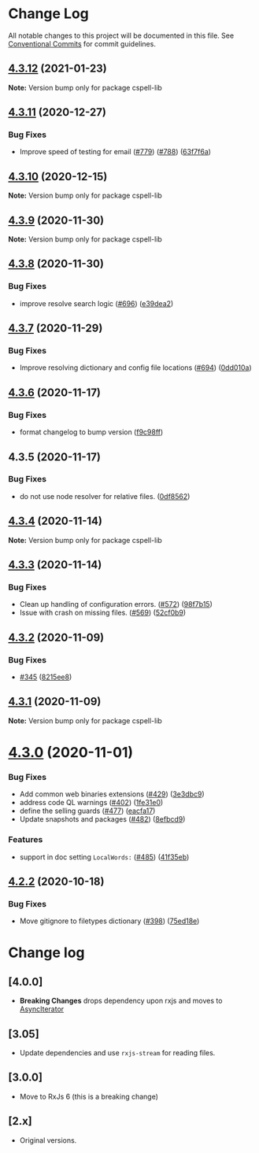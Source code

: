 # Change Log

All notable changes to this project will be documented in this file.
See [Conventional Commits](https://conventionalcommits.org) for commit guidelines.

## [4.3.12](https://github.com/streetsidesoftware/cspell/compare/cspell-lib@4.3.11...cspell-lib@4.3.12) (2021-01-23)

**Note:** Version bump only for package cspell-lib





## [4.3.11](https://github.com/streetsidesoftware/cspell/compare/cspell-lib@4.3.10...cspell-lib@4.3.11) (2020-12-27)


### Bug Fixes

* Improve speed of testing for email ([#779](https://github.com/streetsidesoftware/cspell/issues/779)) ([#788](https://github.com/streetsidesoftware/cspell/issues/788)) ([63f7f6a](https://github.com/streetsidesoftware/cspell/commit/63f7f6a78b3dd3a93c1ca7b00b1ea4882005c218))





## [4.3.10](https://github.com/streetsidesoftware/cspell/compare/cspell-lib@4.3.9...cspell-lib@4.3.10) (2020-12-15)

**Note:** Version bump only for package cspell-lib





## [4.3.9](https://github.com/streetsidesoftware/cspell/compare/cspell-lib@4.3.8...cspell-lib@4.3.9) (2020-11-30)

**Note:** Version bump only for package cspell-lib





## [4.3.8](https://github.com/streetsidesoftware/cspell/compare/cspell-lib@4.3.7...cspell-lib@4.3.8) (2020-11-30)


### Bug Fixes

* improve resolve search logic ([#696](https://github.com/streetsidesoftware/cspell/issues/696)) ([e39dea2](https://github.com/streetsidesoftware/cspell/commit/e39dea2badbfc88219690954024035408fc959be))





## [4.3.7](https://github.com/streetsidesoftware/cspell/compare/cspell-lib@4.3.6...cspell-lib@4.3.7) (2020-11-29)


### Bug Fixes

* Improve resolving dictionary and config file locations ([#694](https://github.com/streetsidesoftware/cspell/issues/694)) ([0dd010a](https://github.com/streetsidesoftware/cspell/commit/0dd010a51e3c68b5fef6c4d898a5624e29943bf6))





## [4.3.6](https://github.com/streetsidesoftware/cspell/compare/cspell-lib@4.3.5...cspell-lib@4.3.6) (2020-11-17)


### Bug Fixes

* format changelog to bump version ([f9c98ff](https://github.com/streetsidesoftware/cspell/commit/f9c98ff2c5c2fe9d2c801d9f93fc7a25feb445f6))





## 4.3.5 (2020-11-17)

### Bug Fixes

-   do not use node resolver for relative files. ([0df8562](https://github.com/streetsidesoftware/cspell/commit/0df85625da5b667f5817fc710b44fa74b636d9a1))

## [4.3.4](https://github.com/streetsidesoftware/cspell/compare/cspell-lib@4.3.3...cspell-lib@4.3.4) (2020-11-14)

**Note:** Version bump only for package cspell-lib

## [4.3.3](https://github.com/streetsidesoftware/cspell/compare/cspell-lib@4.3.2...cspell-lib@4.3.3) (2020-11-14)

### Bug Fixes

-   Clean up handling of configuration errors. ([#572](https://github.com/streetsidesoftware/cspell/issues/572)) ([98f7b15](https://github.com/streetsidesoftware/cspell/commit/98f7b152d7c6d9674a81e9122c3f236057647191))
-   Issue with crash on missing files. ([#569](https://github.com/streetsidesoftware/cspell/issues/569)) ([52cf0b9](https://github.com/streetsidesoftware/cspell/commit/52cf0b9aad944fcdee1490aaea4a4696e7dd6444))

## [4.3.2](https://github.com/streetsidesoftware/cspell/compare/cspell-lib@4.3.1...cspell-lib@4.3.2) (2020-11-09)

### Bug Fixes

-   [#345](https://github.com/streetsidesoftware/cspell/issues/345) ([8215ee8](https://github.com/streetsidesoftware/cspell/commit/8215ee8397cad5cbb8e4224e87f6c02ec0cd13f4))

## [4.3.1](https://github.com/streetsidesoftware/cspell/compare/cspell-lib@4.3.0...cspell-lib@4.3.1) (2020-11-09)

**Note:** Version bump only for package cspell-lib

# [4.3.0](https://github.com/streetsidesoftware/cspell/compare/cspell-lib@4.2.2...cspell-lib@4.3.0) (2020-11-01)

### Bug Fixes

-   Add common web binaries extensions ([#429](https://github.com/streetsidesoftware/cspell/issues/429)) ([3e3dbc9](https://github.com/streetsidesoftware/cspell/commit/3e3dbc95601c3ca3de7e3963198e850e47aef751))
-   address code QL warnings ([#402](https://github.com/streetsidesoftware/cspell/issues/402)) ([1fe31e0](https://github.com/streetsidesoftware/cspell/commit/1fe31e08e02c66174d094c0b403eec11fc6bec4d))
-   define the selling guards ([#477](https://github.com/streetsidesoftware/cspell/issues/477)) ([eacfa17](https://github.com/streetsidesoftware/cspell/commit/eacfa178de66dc75c1694812bb908759a3eae58a))
-   Update snapshots and packages ([#482](https://github.com/streetsidesoftware/cspell/issues/482)) ([8efbcd9](https://github.com/streetsidesoftware/cspell/commit/8efbcd9187898586030a53d1d7de9bdfe4a67078))

### Features

-   support in doc setting `LocalWords:` ([#485](https://github.com/streetsidesoftware/cspell/issues/485)) ([41f35eb](https://github.com/streetsidesoftware/cspell/commit/41f35eb22881e0f39947f57f3d91d93c26affe8d))

## [4.2.2](https://github.com/streetsidesoftware/cspell/compare/cspell-lib@4.2.1...cspell-lib@4.2.2) (2020-10-18)

### Bug Fixes

-   Move gitignore to filetypes dictionary ([#398](https://github.com/streetsidesoftware/cspell/issues/398)) ([75ed18e](https://github.com/streetsidesoftware/cspell/commit/75ed18e102eaaccd448f850db07a7b71a2cc1cf4))

# Change log

## [4.0.0]

-   **Breaking Changes** drops dependency upon rxjs and moves to [AsyncIterator](https://developer.mozilla.org/en-US/docs/Web/JavaScript/Reference/Global_Objects/Symbol/asyncIterator)

## [3.05]

-   Update dependencies and use `rxjs-stream` for reading files.

## [3.0.0]

-   Move to RxJs 6 (this is a breaking change)

## [2.x]

-   Original versions.

